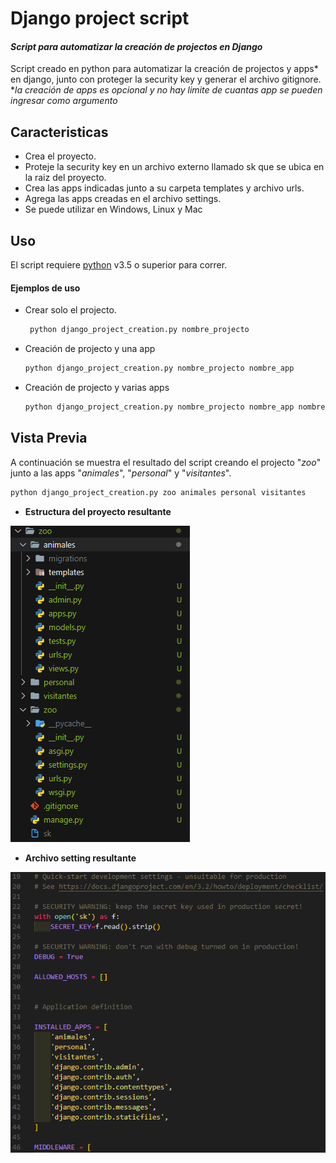 # Django project script
#### _Script para automatizar la creación de projectos en Django_

Script creado en python para automatizar la creación de projectos y apps* en django, junto con proteger la security key y generar el archivo gitignore.
*_la creación de apps es opcional y no hay limite de cuantas app se pueden ingresar como argumento_


## Caracteristicas

- Crea el proyecto.
- Proteje la security key en un archivo externo llamado sk que se ubica en la raiz del proyecto.
- Crea las apps indicadas junto a su carpeta templates y archivo urls.
- Agrega las apps creadas en el archivo settings.
- Se puede utilizar en Windows, Linux y Mac

## Uso

El script requiere [python](https://www.python.org/) v3.5 o superior para correr.

#### Ejemplos de uso

- Crear solo el projecto.
   ```sh
    python django_project_creation.py nombre_projecto
    ```
- Creación de projecto y una app
    ```sh
    python django_project_creation.py nombre_projecto nombre_app
    ```
- Creación de projecto y varias apps
    ```sh
    python django_project_creation.py nombre_projecto nombre_app nombre_app nombre_app
    ```

## Vista Previa
A continuación se muestra el resultado del script creando el projecto "_zoo_" junto a las apps "_animales_", "_personal_" y "_visitantes_".
```sh
python django_project_creation.py zoo animales personal visitantes
```
- **Estructura del proyecto resultante**

![](img/dir_tree.png)

- **Archivo setting resultante**

![](img/settings.png)
